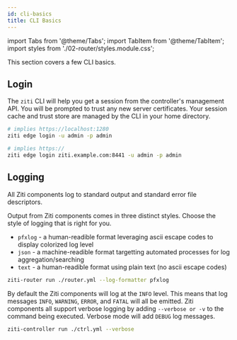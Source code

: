 ```yaml
---
id: cli-basics
title: CLI Basics
---
```


import Tabs from '@theme/Tabs';
import TabItem from '@theme/TabItem';
import styles from './02-router/styles.module.css';

This section covers a few CLI basics.

## Login

The `ziti` CLI will help you get a session from the controller's management API. You will be prompted to trust any new server certificates. Your session cache and trust store are managed by the CLI in your home directory.

```bash
# implies https://localhost:1280
ziti edge login -u admin -p admin
```

```bash
# implies https://
ziti edge login ziti.example.com:8441 -u admin -p admin
```

## Logging

All Ziti components log to standard output and standard error file descriptors.

<Tabs>
<TabItem value="goformats" label="Go Log Formats">

Output from Ziti components comes in three distinct styles. Choose the style of logging that is right for you.

- `pfxlog` - a human-readible format leveraging ascii escape codes to display colorized log level
- `json` - a machine-readible format targetting automated processes for log aggregation/searching
- `text` - a human-readible format using plain text (no ascii escape codes)

```bash
ziti-router run ./router.yml --log-formatter pfxlog
```

</TabItem>
<TabItem value="golevels" label="Go Log Levels">

By default the Ziti components will log at the `INFO` level. This means that log messages `INFO`, `WARNING`, `ERROR`, and `FATAL` will all be emitted. Ziti components all support verbose logging by adding `--verbose or -v` to the command being executed. Verbose mode will add `DEBUG` log messages.

```bash
ziti-controller run ./ctrl.yml --verbose
```

</TabItem>
</Tabs>
